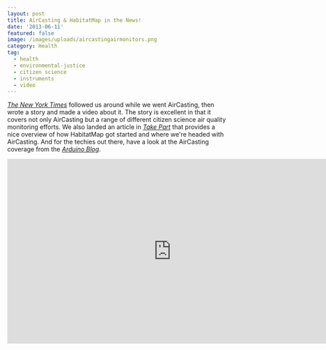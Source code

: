 ```yaml
---
layout: post
title: AirCasting & HabitatMap in the News!
date: '2013-06-11'
featured: false
image: /images/uploads/aircastingairmonitors.png
category: Health
tag:
  - health
  - environmental-justice
  - citizen science
  - instruments
  - video
---
```

<p><a href="http://well.blogs.nytimes.com/2013/06/03/microsampling-air-pollution/" target="_blank"><em>The New York Times</em></a> followed us around while we went AirCasting, then wrote a story and made a video about it. The story is excellent in that it covers not only AirCasting but a range of different citizen science air quality monitoring efforts. We also landed an article in <a href="http://www.takepart.com/article/2013/06/10/air-quality-app" target="_blank"><em>Take Part</em></a> that provides a nice overview of how HabitatMap got started and where we're headed with AirCasting. And for the techies out there, have a look at the AirCasting coverage from the <a href="http://blog.arduino.cc/2013/05/09/diy-air-quality-sensing-from-habitatmap-and-sonoma-tech/" target="_blank"><em>Arduino Blog</em></a>.</p>

<iframe title="New York Times Video - Embed Player" width="752" height="424" frameborder="0" scrolling="no" allowfullscreen="true" marginheight="0" marginwidth="0" id="nyt_video_player" src="https://www.nytimes.com/video/players/offsite/index.html?videoId=100000002260519"></iframe>
